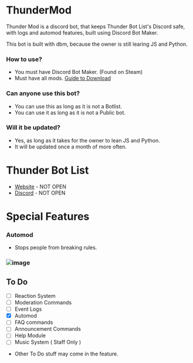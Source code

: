 # ThunderMod
Thunder Mod is a discord bot, that keeps Thunder Bot List's Discord safe, with logs and automod features, built using Discord Bot Maker.

This bot is built with dbm, because the owner is still learing JS and Python.

### How to use?
- You must have Discord Bot Maker. (Found on Steam)
- Must have all mods. [Guide to Download](https://github.com/dbm-network/mods#downloads)

### Can anyone use this bot?
- You can use this as long as it is not a Botlist.
- You can use it as long as it is not a Public bot.

### Will it be updated?
- Yes, as long as it takes for the owner to lean JS and Python.
- It will be updated once a month of more often.

# Thunder Bot List
- [Website]() - NOT OPEN
- [Discord]() - NOT OPEN

# Special Features

### Automod
- Stops people from breaking rules.
### ![image](https://user-images.githubusercontent.com/61249452/126123679-02525c2c-3d37-487a-87d3-0b23b86de30e.png)


## To Do
- [ ] Reaction System
- [ ] Moderation Commands
- [ ] Event Logs
- [x] Automod
- [ ] FAQ commands
- [ ] Announcement Commands
- [ ] Help Module
- [ ] Music System ( Staff Only )
- Other To Do stuff may come in the feature.

